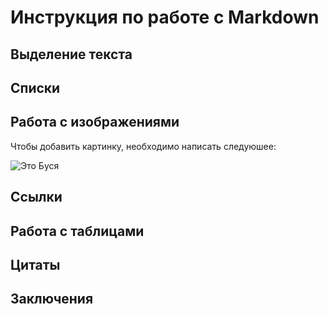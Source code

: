 # Инструкция по работе с Markdown

## Выделение текста

## Списки

## Работа с изображениями

Чтобы добавить картинку, необходимо написать следуюшее:

![Это Буся](busa.jpg)

## Ссылки

## Работа с таблицами

## Цитаты

## Заключения